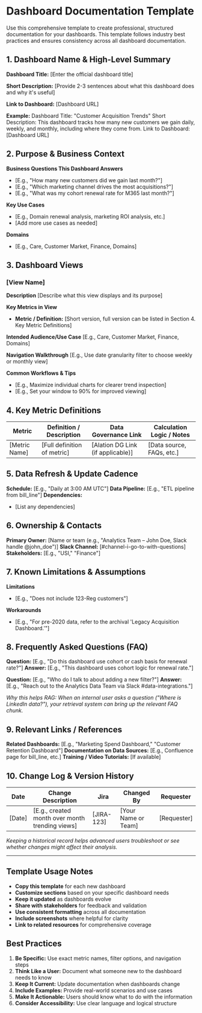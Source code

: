 # Dashboard Documentation Template

Use this comprehensive template to create professional, structured documentation for your dashboards. This template follows industry best practices and ensures consistency across all dashboard documentation.

## 1. Dashboard Name & High-Level Summary

**Dashboard Title:**
[Enter the official dashboard title]

**Short Description:**
[Provide 2-3 sentences about what this dashboard does and why it's useful]

**Link to Dashboard:**
[Dashboard URL]

**Example:**
Dashboard Title: "Customer Acquisition Trends"
Short Description: This dashboard tracks how many new customers we gain daily, weekly, and monthly, including where they come from.
Link to Dashboard: [Dashboard URL]

## 2. Purpose & Business Context

**Business Questions This Dashboard Answers**
- [E.g., "How many new customers did we gain last month?"]
- [E.g., "Which marketing channel drives the most acquisitions?"]
- [E.g., "What was my cohort renewal rate for M365 last month?"]

**Key Use Cases**
- [E.g., Domain renewal analysis, marketing ROI analysis, etc.]
- [Add more use cases as needed]

**Domains**
- [E.g., Care, Customer Market, Finance, Domains]

## 3. Dashboard Views

### [View Name]

**Description**
[Describe what this view displays and its purpose]

**Key Metrics in View**
- **Metric / Definition:** [Short version, full version can be listed in Section 4. Key Metric Definitions]

**Intended Audience/Use Case**
[E.g., Care, Customer Market, Finance, Domains]

**Navigation Walkthrough**
[E.g., Use date granularity filter to choose weekly or monthly view]

**Common Workflows & Tips**
- [E.g., Maximize individual charts for clearer trend inspection]
- [E.g., Set your window to 90% for improved viewing]

## 4. Key Metric Definitions

| Metric | Definition / Description | Data Governance Link | Calculation Logic / Notes |
|--------|-------------------------|---------------------|---------------------------|
| [Metric Name] | [Full definition of metric] | [Alation DG Link (if applicable)] | [Data source, FAQs, etc.] |

## 5. Data Refresh & Update Cadence

**Schedule:** [E.g., "Daily at 3:00 AM UTC"]
**Data Pipeline:** [E.g., "ETL pipeline from bill_line"]
**Dependencies:** 
- [List any dependencies]

## 6. Ownership & Contacts

**Primary Owner:** [Name or team (e.g., "Analytics Team – John Doe, Slack handle @john_doe")]
**Slack Channel:** [#channel-i-go-to-with-questions]
**Stakeholders:** [E.g., "USI," "Finance"]

## 7. Known Limitations & Assumptions

**Limitations**
- [E.g., "Does not include 123-Reg customers"]

**Workarounds**
- [E.g., "For pre-2020 data, refer to the archival 'Legacy Acquisition Dashboard.'"]

## 8. Frequently Asked Questions (FAQ)

**Question:** [E.g., "Do this dashboard use cohort or cash basis for renewal rate?"]
**Answer:** [E.g., "This dashboard uses cohort logic for renewal rate."]

**Question:** [E.g., "Who do I talk to about adding a new filter?"]
**Answer:** [E.g., "Reach out to the Analytics Data Team via Slack #data-integrations."]

*Why this helps RAG: When an internal user asks a question ("Where is LinkedIn data?"), your retrieval system can bring up the relevant FAQ chunk.*

## 9. Relevant Links / References

**Related Dashboards:** [E.g., "Marketing Spend Dashboard," "Customer Retention Dashboard"]
**Documentation on Data Sources:** [E.g., Confluence page for bill_line, etc.]
**Training / Video Tutorials:** [If available]

## 10. Change Log & Version History

| Date | Change Description | Jira | Changed By | Requester |
|------|-------------------|------|------------|-----------|
| [Date] | [E.g., created month over month trending views] | [JIRA-123] | [Your Name or Team] | [Requester] |

*Keeping a historical record helps advanced users troubleshoot or see whether changes might affect their analysis.*

---

## Template Usage Notes

- **Copy this template** for each new dashboard
- **Customize sections** based on your specific dashboard needs
- **Keep it updated** as dashboards evolve
- **Share with stakeholders** for feedback and validation
- **Use consistent formatting** across all documentation
- **Include screenshots** where helpful for clarity
- **Link to related resources** for comprehensive coverage

## Best Practices

1. **Be Specific:** Use exact metric names, filter options, and navigation steps
2. **Think Like a User:** Document what someone new to the dashboard needs to know
3. **Keep It Current:** Update documentation when dashboards change
4. **Include Examples:** Provide real-world scenarios and use cases
5. **Make It Actionable:** Users should know what to do with the information
6. **Consider Accessibility:** Use clear language and logical structure

